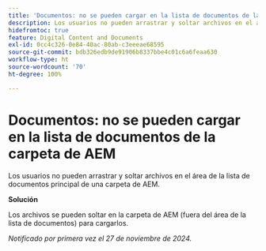 ```yaml
---
title: 'Documentos: no se pueden cargar en la lista de documentos de la carpeta de AEM'
description: Los usuarios no pueden arrastrar y soltar archivos en el área de la lista de documentos principal de una carpeta de AEM.
hidefromtoc: true
feature: Digital Content and Documents
exl-id: 0cc4c326-0e84-40ac-80ab-c3eeeae68595
source-git-commit: bdb326edb9de91906b8337bbe4c01c6a6feaa630
workflow-type: ht
source-wordcount: '70'
ht-degree: 100%

---
```


# Documentos: no se pueden cargar en la lista de documentos de la carpeta de AEM

Los usuarios no pueden arrastrar y soltar archivos en el área de la lista de documentos principal de una carpeta de AEM.

**Solución**

Los archivos se pueden soltar en la carpeta de AEM (fuera del área de la lista de documentos) para cargarlos.

_Notificado por primera vez el 27 de noviembre de 2024._
